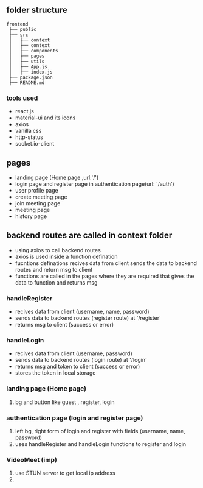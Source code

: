 ## folder structure
```
frontend
 ├── public
 ├── src
 │   ├── context
 │   ├── context
 │   ├── components
 │   ├── pages
 │   ├── utils
 │   ├── App.js
 │   ├── index.js
 ├── package.json
 ├── README.md
```

### tools used
- react.js
- material-ui and its icons
- axios
- vanilla css
- http-status
- socket.io-client

## pages
- landing page (Home page ,url:'/')
- login page and register page in authentication page(url: '/auth')
- user profile page
- create meeting page
- join meeting page
- meeting page
- history page

## backend routes are called in context folder
- using axios to call backend routes
- axios is used inside a function defination
- fucntions definations recives data from client sends the data to backend routes and return msg to client
- functions are called in the pages where they are required that gives the data to function and returns msg

### handleRegister 
- recives data from client (username, name, password)
- sends data to backend routes (register route) at '/register'
- returns msg to client (success or error)
### handleLogin 
- recives data from client (username, password)
- sends data to backend routes (login route) at '/login'
- returns msg and token to client (success or error)
- stores the token in local storage

### landing page (Home page)
1. bg and button like guest , register, login

### authentication page (login and register page)
1. left bg, right form of login and register with fields (username, name, password)
2. uses handleRegister and handleLogin functions to register and login

### VideoMeet (imp)
1. use STUN server to get local ip address
2. 
